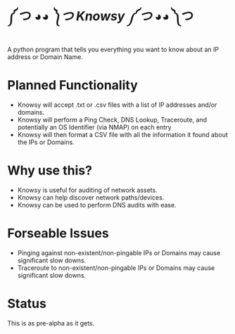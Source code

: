 # ༼ つ ◕_◕ ༽つ Knowsy ༼ つ ◕_◕ ༽つ
A python program that tells you everything you want to know about an IP address or Domain Name.

# Planned Functionality
- Knowsy will accept .txt or .csv files with a list of IP addresses and/or domains.
- Knowsy will perform a Ping Check, DNS Lookup, Traceroute, and potentially an OS Identifier (via NMAP) on each entry
- Knowsy will then format a CSV file with all the information it found about the IPs or Domains.

# Why use this?
- Knowsy is useful for auditing of network assets.
- Knowsy can help discover network paths/devices.
- Knowsy can be used to perform DNS audits with ease.

# Forseable Issues
- Pinging against non-existent/non-pingable IPs or Domains may cause significant slow downs.
- Traceroute to non-existent/non-pingable IPs or Domains may cause significant slow downs.

# Status
This is as pre-alpha as it gets.
